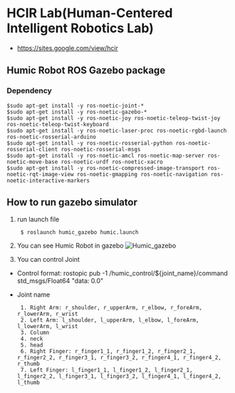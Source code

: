 # HCIR Lab(Human-Centered Intelligent Robotics Lab)
   * https://sites.google.com/view/hcir
## Humic Robot ROS Gazebo package

### Dependency
    $sudo apt-get install -y ros-noetic-joint-*
    $sudo apt-get install -y ros-noetic-gazebo-*
    $sudo apt-get install -y ros-noetic-joy ros-noetic-teleop-twist-joy ros-noetic-teleop-twist-keyboard 
    $sudo apt-get install -y ros-noetic-laser-proc ros-noetic-rgbd-launch ros-noetic-rosserial-arduino
    $sudo apt-get install -y ros-noetic-rosserial-python ros-noetic-rosserial-client ros-noetic-rosserial-msgs
    $sudo apt-get install -y ros-noetic-amcl ros-noetic-map-server ros-noetic-move-base ros-noetic-urdf ros-noetic-xacro
    $sudo apt-get install -y ros-noetic-compressed-image-transport ros-noetic-rqt-image-view ros-noetic-gmapping ros-noetic-navigation ros-noetic-interactive-markers
    
## How to run gazebo simulator
1. run launch file
      
        $ roslaunch humic_gazebo humic.launch

2. You can see Humic Robot in gazebo
  ![Humic_gazebo](https://user-images.githubusercontent.com/37207332/88047971-701d0a00-cb8d-11ea-8758-2aef9e656358.png)

3. You can control Joint
  * Control format: rostopic pub -1 /humic_control/${joint_name}/command std_msgs/Float64 "data: 0.0"
  * Joint name
         
         1. Right Arm: r_shoulder, r_upperArm, r_elbow, r_foreArm, r_lowerArm, r_wrist
         2. Left Arm: l_shoulder, l_upperArm, l_elbow, l_foreArm, l_lowerArm, l_wrist
         3. Column
         4. neck
         5. head
         6. Right Finger: r_finger1_1, r_finger1_2, r_finger2_1, r_finger2_2, r_finger3_1, r_finger3_2, r_finger4_1, r_finger4_2, r_thumb
         7. Left Finger: l_finger1_1, l_finger1_2, l_finger2_1, l_finger2_2, l_finger3_1, l_finger3_2, l_finger4_1, l_finger4_2, l_thumb
